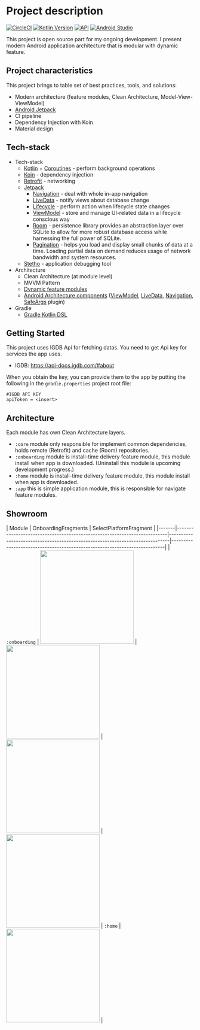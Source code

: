 # Project description
[![CircleCI](https://circleci.com/gh/abalta/WASD-Modular.svg?style=shield&circle-token=8867ef8e7edeacd352f0090618f7c873e5346799)](https://circleci.com/gh/abalta/WASD-Modular)
[![Kotlin Version](https://img.shields.io/badge/Kotlin-1.3.61-blue.svg)](https://kotlinlang.org)
[![API](https://img.shields.io/badge/API-21%2B-brightgreen.svg?style=flat)](https://android-arsenal.com/api?level=21)
[![Android Studio](https://img.shields.io/badge/Android%20Studio-3.6.1-informational.svg)](https://developer.android.com/studio)

This project is open source part for my ongoing development. I present modern Android application architecture that is modular with dynamic feature.

## Project characteristics

This project brings to table set of best practices, tools, and solutions:

* Modern architecture (feature modules, Clean Architecture, Model-View-ViewModel)
* [Android Jetpack](https://developer.android.com/jetpack)
* CI pipeline
* Dependency Injection with Koin
* Material design

## Tech-stack

* Tech-stack
    * [Kotlin](https://kotlinlang.org/) + [Coroutines](https://kotlinlang.org/docs/reference/coroutines-overview.html) - perform background operations
    * [Koin](https://insert-koin.io/) - dependency injection
    * [Retrofit](https://square.github.io/retrofit/) - networking
    * [Jetpack](https://developer.android.com/jetpack)
        * [Navigation](https://developer.android.com/topic/libraries/architecture/navigation/) - deal with whole in-app navigation
        * [LiveData](https://developer.android.com/topic/libraries/architecture/livedata) - notify views about database change
        * [Lifecycle](https://developer.android.com/topic/libraries/architecture/lifecycle) - perform action when lifecycle state changes
        * [ViewModel](https://developer.android.com/topic/libraries/architecture/viewmodel) - store and manage UI-related data in a lifecycle conscious way
        * [Room](https://developer.android.com/topic/libraries/architecture/room) - persistence library provides an abstraction layer over SQLite to allow for more robust database access while harnessing the full power of SQLite.
        * [Pagination](https://developer.android.com/topic/libraries/architecture/paging) - helps you load and display small chunks of data at a time. Loading partial data on demand reduces usage of network bandwidth and system resources.
    * [Stetho](http://facebook.github.io/stetho/) - application debugging tool
* Architecture
    * Clean Architecture (at module level)
    * MVVM Pattern
    * [Dynamic feature modules](https://developer.android.com/studio/projects/dynamic-delivery)
    * [Android Architecture components](https://developer.android.com/topic/libraries/architecture) ([ViewModel](https://developer.android.com/topic/libraries/architecture/viewmodel), [LiveData](https://developer.android.com/topic/libraries/architecture/livedata), [Navigation](https://developer.android.com/jetpack/androidx/releases/navigation), [SafeArgs](https://developer.android.com/guide/navigation/navigation-pass-data#Safe-args) plugin)
* Gradle
    * [Gradle Kotlin DSL](https://docs.gradle.org/current/userguide/kotlin_dsl.html)

## Getting Started

This project uses IGDB Api for fetching datas. You need to get Api key for services the app uses.

-   IGDB: https://api-docs.igdb.com/#about

When you obtain the key, you can provide them to the app by putting the following in the `gradle.properties` project root file:

```properties
#IGDB API KEY
apiToken = <insert>
```

## Architecture

Each module has own Clean Architecture layers.

-   `:core` module only responsible for implement common dependencies, holds remote (Retrofit) and cache (Room) repositories.
-   `:onboarding` module is install-time delivery feature module, this module install when app is downloaded. (Uninstall this module is upcoming development progress.)
-   `:home` module is install-time delivery feature module, this module install when app is downloaded.
-   `:app` this is simple application module, this is responsible for navigate feature modules.

## Showroom

| Module  |  OnboardingFragments                | SelectPlatformFragment                                                       |
|-------|--------------------------------------------------------------------------|------------------------------------------------------------------------------|---------------------------------------------------------------------------|
| `:onboarding` | <img src="misc/onboarding_1.jpg" width="250"> | <img src="misc/onboarding_2.jpg" width="250"> | <img src="misc/onboarding_3.jpg" width="250"> | <img src="misc/select_platform.jpg" width="250">
| `:home`  | <img src="misc/home.jpg" width="250">  |
